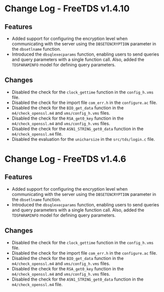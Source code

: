 # Change Log - FreeTDS v1.4.10

## Features

- Added support for configuring the encryption level when communicating with the server using the `DBSETENCRYPTION` parameter in the `dbsetlname` function.
- Introduced the `dbsqlexecparams` function, enabling users to send queries and query parameters with a single function call. Also, added the `TDSPARAMINFO` model for defining query parameters.

## Changes

- Disabled the check for the `clock_gettime` function in the `config_h.vms` file.
- Disabled the check for the import file `com_err.h` in the `configure.ac` file.
- Disabled the check for the `BIO_get_data` function in the `m4/check_openssl.m4` and `vms/config_h.vms` files.
- Disabled the check for the `RSA_get0_key` function in the `m4/check_openssl.m4` and `vms/config_h.vms` files.
- Disabled the check for the `ASN1_STRING_get0_data` function in the `m4/check_openssl.m4` file.
- Disabled the evaluation for the `unicharsize` in the `src/tds/login.c` file.

# Change Log - FreeTDS v1.4.6

## Features

- Added support for configuring the encryption level when communicating with the server using the `DBSETENCRYPTION` parameter in the `dbsetlname` function.
- Introduced the `dbsqlexecparams` function, enabling users to send queries and query parameters with a single function call. Also, added the `TDSPARAMINFO` model for defining query parameters.

## Changes

- Disabled the check for the `clock_gettime` function in the `config_h.vms` file.
- Disabled the check for the import file `com_err.h` in the `configure.ac` file.
- Disabled the check for the `BIO_get_data` function in the `m4/check_openssl.m4` and `vms/config_h.vms` files.
- Disabled the check for the `RSA_get0_key` function in the `m4/check_openssl.m4` and `vms/config_h.vms` files.
- Disabled the check for the `ASN1_STRING_get0_data` function in the `m4/check_openssl.m4` file.
